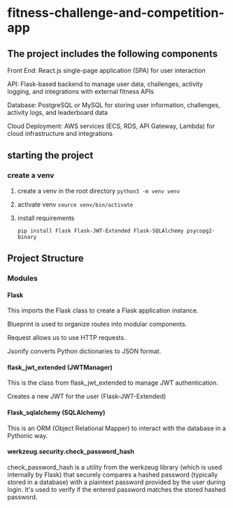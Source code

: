 # fitness-challenge-and-competition-app

## The project includes the following components

Front End: React.js single-page application (SPA) for user interaction

API: Flask-based backend to manage user data, challenges, activity logging, and integrations with external fitness APIs

Database: PostgreSQL or MySQL for storing user information, challenges, activity logs, and leaderboard data

Cloud Deployment: AWS services (ECS, RDS, API Gateway, Lambda) for cloud infrastructure and integrations

## starting the project

### create a venv

1) create a venv in the root directory
    `python3 -m venv venv`

2) activate venv 
    `source venv/bin/activate`

3) install requirements

    `pip install Flask Flask-JWT-Extended Flask-SQLAlchemy psycopg2-binary`

## Project Structure

### Modules

#### Flask

This imports the Flask class to create a Flask application instance.

Blueprint is used to organize routes into modular components.

Request allows us to use HTTP requests.

Jsonify converts Python dictionaries to JSON format.

#### flask_jwt_extended (JWTManager)

This is the class from flask_jwt_extended to manage JWT authentication.

Creates a new JWT for the user (Flask-JWT-Extended)

#### Flask_sqlalchemy (SQLAlchemy)

This is an ORM (Object Relational Mapper) to interact with the database in a Pythonic way.

#### werkzeug.security.check_password_hash

check_password_hash is a utility from the werkzeug library (which is used internally by Flask) that securely compares a hashed password (typically stored in a database) with a plaintext password provided by the user during login. It's used to verify if the entered password matches the stored hashed password.
